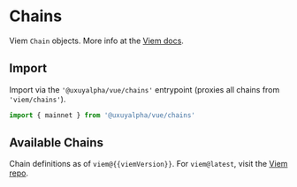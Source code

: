 <script setup>
import packageJson from '../../../package.json'
import SearchChains from '../../components/SearchChains.vue'

const viemVersion = packageJson.devDependencies.viem
</script>

# Chains

Viem `Chain` objects. More info at the [Viem docs](https://viem.sh/docs/chains/introduction).

## Import

Import via the `'@uxuyalpha/vue/chains'` entrypoint (proxies all chains from `'viem/chains'`).

```ts
import { mainnet } from '@uxuyalpha/vue/chains'
```

## Available Chains

Chain definitions as of `viem@{{viemVersion}}`. For `viem@latest`, visit the [Viem repo](https://github.com/wevm/viem/blob/main/src/chains/index.ts).

<SearchChains />

<!--@include: @shared/create-chain.md-->
